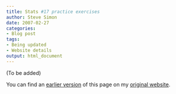 ```yaml
---
title: Stats #17 practice exercises
author: Steve Simon
date: 2007-02-27
categories:
- Blog post
tags:
- Being updated
- Website details
output: html_document
---
```


(To be added)

<!---More--->

You can find an [earlier version][sim1] of this page on my [original website][sim2].

[sim1]: http://www.pmean.com/07/exercises17.htm
[sim2]: http://www.pmean.com/original_site.html
